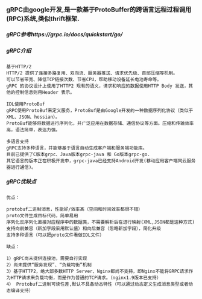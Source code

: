 ### gRPC由google开发,是一款基于ProtoBuffer的跨语言远程过程调用(RPC)系统,类似thrift框架.

##### gRPC参考https://grpc.io/docs/quickstart/go/

##### gRPC介绍
```
基于HTTP/2 
HTTP/2 提供了连接多路复用、双向流、服务器推送、请求优先级、首部压缩等机制。
可以节省带宽、降低TCP链接次数、节省CPU，帮助移动设备延长电池寿命等。
gRPC 的协议设计上使用了HTTP2 现有的语义，请求和响应的数据使用HTTP Body 发送，其他的控制信息则用Header 表示。

IDL使用ProtoBuf 
gRPC使用ProtoBuf来定义服务，ProtoBuf是由Google开发的一种数据序列化协议（类似于XML、JSON、hessian）。
ProtoBuf能够将数据进行序列化，并广泛应用在数据存储、通信协议等方面。压缩和传输效率高，语法简单，表达力强。

多语言支持
gRPC支持多种语言，并能够基于语言自动生成客户端和服务端功能库。
目前已提供了C版本grpc、Java版本grpc-java 和 Go版本grpc-go.
其它语言的版本正在积极开发中，grpc-java已经支持Android开发(移动应用客户端同云服务器进行通信)。
```

##### gRPC优缺点
```
优点：

protobuf二进制消息，性能好/效率高（空间和时间效率都很不错） 
proto文件生成目标代码，简单易用 
序列化反序列化直接对应程序中的数据类，不需要解析后在进行映射(XML,JSON都是这种方式) 
支持向前兼容（新加字段采用默认值）和向后兼容（忽略新加字段），简化升级 
支持多种语言（可以把proto文件看做IDL文件） 

缺点：

1）gRPC尚未提供连接池，需要自行实现 
2）尚未提供“服务发现”、“负载均衡”机制 
3）基于HTTP2，绝大部多数HTTP Server、Nginx都尚不支持，即Nginx不能将GRPC请求作为HTTP请求来负载均衡，而是作为普通的TCP请求。（nginx1.9版本已支持） 
4） Protobuf二进制可读性差,默认不具备动态特性（可以通过动态定义生成消息类型或者动态编译支持）
```
